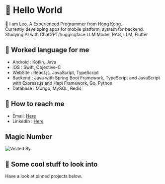 # 👋 Hello World

🤔 I am Leo, A Experienced Programmer from Hong Kong.<br/>
Currently developing apps for mobile platform, system for backend.<br/>
Studying AI with ChatGPT/huggingface LLM Model, RAG, LLM, Flutter

## 💬 Worked language for me

- Android : Kotlin, Java
- iOS : Swift, Objective-C
- WebSite : React.js, JavaScript, TypeScript
- Backend : Java with Spring Boot Framework, TypeScript and JavaScript with Express.js and Hapi Framework, Go, Python
- Database : Mongo, MySQL, Redis

## 📮 How to reach me

- Email: [Here](mailto:leokwsw@gmail.com)
- LinkedIn : [Here](https://www.linkedin.com/in/leokwsw)

## Magic Number

![Visited By](https://count.getloli.com/get/@leokwsw?theme=gelbooru)

## 👀 Some cool stuff to look into 

Have a look at pinned projects below.
